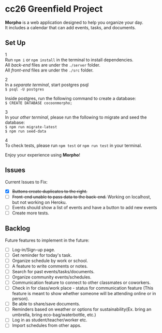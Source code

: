 # cc26 Greenfield Project

**Morpho** is a web application designed to help you organize your day.  
It includes a calendar that can add events, tasks, and documents.

## Set Up

1  
Run `npm i` or `npm install` in the terminal to install dependencies.  
All _back-end_ files are under the `./server` folder.  
All _front-end_ files are under the `./src` folder.

2  
In a _separate terminal_, start postgres psql  
`$ psql -U postgres`

Inside postgres, run the following command to create a database:  
`$ CREATE DATABASE cocoonmorpho;`

3  
In your _other terminal_, please run the following to migrate and seed the database:  
`$ npm run migrate-latest`  
`$ npm run seed-data`

4  
To check tests, please run `npm test` or `npm run test` in your terminal.

Enjoy your experience using **Morpho**!

## Issues

Current Issues to Fix:

- [x] ~~Buttons create duplicates to the right.~~
- [ ] ~~Front-end unable to pass data to the back-end.~~ Working on localhost, but not working on Heroku.
- [ ] Events should show a list of events and have a button to add new events
- [ ] Create more tests.

## Backlog

Future features to implement in the future:

- [ ] Log-in/Sign-up page.
- [ ] Get reminder for today's task.
- [ ] Organize schedule by work or school.
- [ ] A feature to write comments or notes.
- [ ] Search for past events/tasks/documents.
- [ ] Organize community events/schedules.
- [ ] Communication feature to connect to other classmates or coworkers.
- [ ] Check in for class/work place - status for communication feature (This feature is meant to show whether someone will be attending online or in person).
- [ ] Be able to share/save documents.
- [ ] Reminders based on weather or options for sustainability(Ex. bring an umbrella, bring eco-bag/waterbottle, etc.)
- [ ] Log in as student/teacher/worker etc.
- [ ] Import schedules from other apps.
